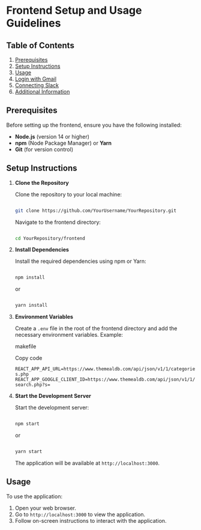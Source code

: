 
# Frontend Setup and Usage Guidelines

## Table of Contents

1.  [Prerequisites](#prerequisites)
2.  [Setup Instructions](#setup-instructions)
3.  [Usage](#usage)
4.  [Login with Gmail](#login-with-gmail)
5.  [Connecting Slack](#connecting-slack)
6.  [Additional Information](#additional-information)

## Prerequisites

Before setting up the frontend, ensure you have the following installed:

-   **Node.js** (version 14 or higher)
-   **npm** (Node Package Manager) or **Yarn**
-   **Git** (for version control)

## Setup Instructions

1.  **Clone the Repository**
    
    Clone the repository to your local machine:
    
    ```bash
    
    git clone https://github.com/YourUsername/YourRepository.git
    ``` 
    
    Navigate to the frontend directory:
    
      ```bash
    
    cd YourRepository/frontend
    ``` 
    
2.  **Install Dependencies**
    
    Install the required dependencies using npm or Yarn:
    
      ```bash
    
    npm install
    ``` 
    
    or
    
      ```bash
    
    yarn install 
    ``` 
    
    
    
3.  **Environment Variables**
    
    Create a `.env` file in the root of the frontend directory and add the necessary environment variables. Example:
    
    makefile
    
    Copy code
    
    `REACT_APP_API_URL=https://www.themealdb.com/api/json/v1/1/categories.php
    REACT_APP_GOOGLE_CLIENT_ID=https://www.themealdb.com/api/json/v1/1/search.php?s=` 
    
4.  **Start the Development Server**
    
    Start the development server:
    
	```bash
    
    npm start 
    ```
    or
	```bash
    
    yarn start 
    ```
    
    The application will be available at `http://localhost:3000`.
    

## Usage

To use the application:

1.  Open your web browser.
2.  Go to `http://localhost:3000` to view the application.
3.  Follow on-screen instructions to interact with the application.
